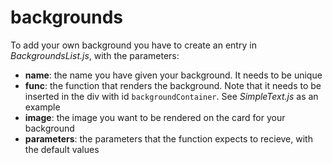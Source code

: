 # backgrounds

To add your own background you have to create an entry in *BackgroundsList.js*, with the parameters:
  - **name**: the name you have given your background. It needs to be unique
  - **func**: the function that renders the background. Note that it needs to be inserted in the div with id `backgroundContainer`. See *SimpleText.js* as an example
  - **image**: the image you want to be rendered on the card for your background
  - **parameters**: the parameters that the function expects to recieve, with the default values
